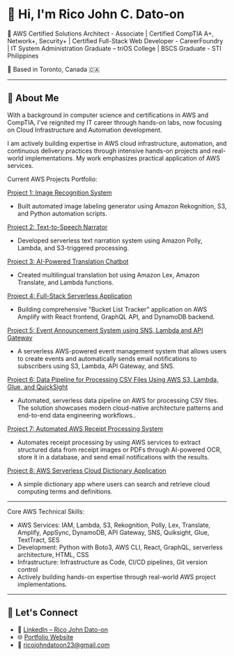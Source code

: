 # 👋 Hi, I'm Rico John C. Dato-on

🎯 AWS Certified Solutions Architect - Associate | Certified CompTIA A+, Network+, Security+ | Certified Full-Stack Web Developer - CareerFoundry | IT System Administration Graduate – triOS College | BSCS Graduate - STI Philippines

📍 Based in Toronto, Canada 🇨🇦  

---

## 🚀 About Me

With a background in computer science and certifications in AWS and CompTIA, I've reignited my IT career through hands-on labs, now focusing on Cloud Infrastructure and Automation development.

I am actively building expertise in AWS cloud infrastructure, automation, and continuous delivery practices through intensive hands-on projects and real-world implementations. My work emphasizes practical application of AWS services.

Current AWS Projects Portfolio:

[Project 1: Image Recognition System](https://github.com/mirjSolution/Image-Recognition-System)

- Built automated image labeling generator using Amazon Rekognition, S3, and Python automation scripts.

[Project 2: Text-to-Speech Narrator](https://github.com/mirjSolution/text-narrator-aws-polly)

- Developed serverless text narration system using Amazon Polly, Lambda, and S3-triggered processing.

[Project 3: AI-Powered Translation Chatbot](https://github.com/mirjSolution/Language-Translation-Bot-using-Amazon-Lex)

- Created multilingual translation bot using Amazon Lex, Amazon Translate, and Lambda functions.

[Project 4: Full-Stack Serverless Application](https://github.com/mirjSolution/Bucket-List-Tracker---AWS-Amplify-Documentation)

- Building comprehensive "Bucket List Tracker" application on AWS Amplify with React frontend, GraphQL API, and DynamoDB backend.

[Project 5: Event Announcement System using SNS, Lambda and API Gateway](https://github.com/mirjSolution/Project5-AWS-Event-Announcement-System)

- A serverless AWS-powered event management system that allows users to create events and automatically sends email notifications to subscribers using S3, Lambda, API Gateway, and SNS.

[Project 6: Data Pipeline for Processing CSV Files Using AWS S3, Lambda, Glue, and QuickSight](https://github.com/mirjSolution/Project6-AWS-Data-Pipeline-Processing-CSV)

- Automated, serverless data pipeline on AWS for processing CSV files. The solution showcases modern cloud-native architecture patterns and end-to-end data engineering workflows..

[Project 7: Automated AWS Receipt Processing System](https://github.com/mirjSolution/Automated-AWS-Receipt-Processing-System)

- Automates receipt processing by using AWS services to extract structured data from receipt images or PDFs through AI-powered OCR, store it in a database, and send email notifications with the results.

[Project 8: AWS Serverless Cloud Dictionary Application](https://github.com/mirjSolution/AWS-Cloud-Dictionary)

- A simple dictionary app where users can search and retrieve cloud computing terms and definitions.

---
Core AWS Technical Skills:

- AWS Services: IAM, Lambda, S3, Rekognition, Polly, Lex, Translate, Amplify, AppSync, DynamoDB, API Gateway, SNS, Quiksight, Glue, TextTract, SES 
- Development: Python with Boto3, AWS CLI, React, GraphQL, serverless architecture, HTML, CSS
- Infrastructure: Infrastructure as Code, CI/CD pipelines, Git version control
- Actively building hands-on expertise through real-world AWS project implementations.
---

## 💬 Let's Connect

- 🔗 [LinkedIn – Rico John Dato-on](https://www.linkedin.com/in/rico-john-dato-on)
- 🌐 [Portfolio Website](https://ricodatoon.netlify.app)
- 📧 ricojohndatoon23@gmail.com
